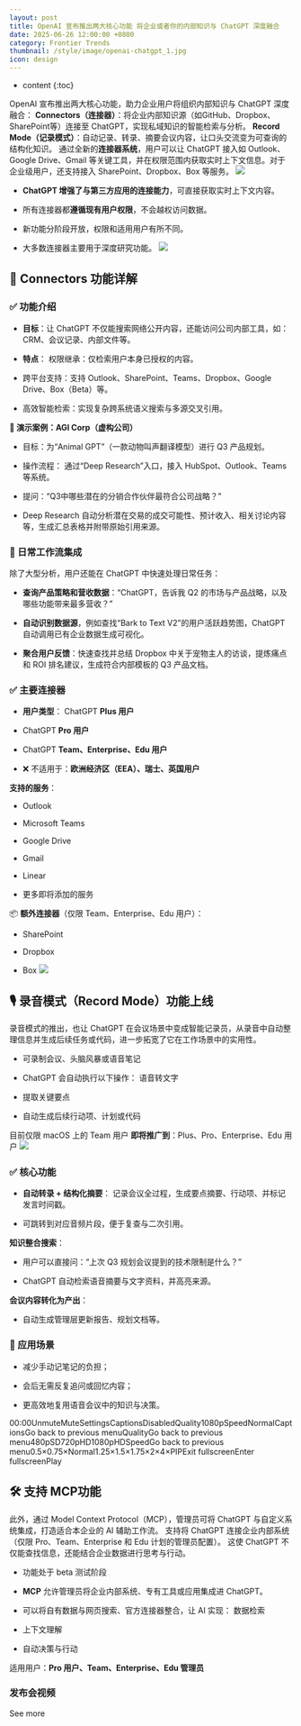 ```yaml
---
layout: post
title: OpenAI 宣布推出两大核心功能 将企业或者你的内部知识与 ChatGPT 深度融合
date: 2025-06-26 12:00:00 +0800
category: Frontier Trends
thumbnail: /style/image/openai-chatgpt_1.jpg
icon: design
---
```

* content
{:toc}

OpenAI 宣布推出两大核心功能，助力企业用户将组织内部知识与 ChatGPT 深度融合：
**Connectors（连接器）**：将企业内部知识源（如GitHub、Dropbox、SharePoint等）连接至 ChatGPT，实现私域知识的智能检索与分析。
**Record Mode（记录模式）**：自动记录、转录、摘要会议内容，让口头交流变为可查询的结构化知识。
通过全新的**连接器系统**，用户可以让 ChatGPT 接入如 Outlook、Google Drive、Gmail 等关键工具，并在权限范围内获取实时上下文信息。对于企业级用户，还支持接入 SharePoint、Dropbox、Box 等服务。
![](https://assets-v2.circle.so/9efqgovr4x9va0afak6j3jtkenj7)
- **ChatGPT 增强了与第三方应用的连接能力**，可直接获取实时上下文内容。

- 所有连接器都**遵循现有用户权限**，不会越权访问数据。

- 新功能分阶段开放，权限和适用用户有所不同。

- 大多数连接器主要用于深度研究功能。
![](https://assets-v2.circle.so/mcjr3gqoo5l7z9kq73byte6l2ytp)

## 🔌 Connectors 功能详解

### ✅ 功能介绍

- **目标**：让 ChatGPT 不仅能搜索网络公开内容，还能访问公司内部工具，如：CRM、会议记录、内部文件等。

- **特点**：
权限继承：仅检索用户本身已授权的内容。

- 跨平台支持：支持 Outlook、SharePoint、Teams、Dropbox、Google Drive、Box（Beta）等。

- 高效智能检索：实现复杂跨系统语义搜索与多源交叉引用。

**🚀 演示案例：AGI Corp（虚构公司）**

- 目标：为“Animal GPT”（一款动物叫声翻译模型）进行 Q3 产品规划。

- 操作流程：
通过“Deep Research”入口，接入 HubSpot、Outlook、Teams 等系统。

- 提问：“Q3中哪些潜在的分销合作伙伴最符合公司战略？”

- Deep Research 自动分析潜在交易的成交可能性、预计收入、相关讨论内容等，生成汇总表格并附带原始引用来源。

### 💼 日常工作流集成
除了大型分析，用户还能在 ChatGPT 中快速处理日常任务：

- **查询产品策略和营收数据**：“ChatGPT，告诉我 Q2 的市场与产品战略，以及哪些功能带来最多营收？”

- **自动识别数据源**，例如查找“Bark to Text V2”的用户活跃趋势图，ChatGPT 自动调用已有企业数据生成可视化。

- **聚合用户反馈**：快速查找并总结 Dropbox 中关于宠物主人的访谈，提炼痛点和 ROI 排名建议，生成符合内部模板的 Q3 产品文档。

### ✅ **主要连接器**

- **用户类型**：
ChatGPT **Plus 用户**

- ChatGPT **Pro 用户**

- ChatGPT **Team、Enterprise、Edu 用户**

- ❌ 不适用于：**欧洲经济区（EEA）、瑞士、英国用户**

**支持的服务**：

- Outlook

- Microsoft Teams

- Google Drive

- Gmail

- Linear

- 更多即将添加的服务

📦 **额外连接器**（仅限 Team、Enterprise、Edu 用户）：

- SharePoint

- Dropbox

- Box
![](https://assets-v2.circle.so/dqkpdkve13zutnoo86r4vbi7k0p0)

## 

## 🎙️ **录音模式（Record Mode）功能上线**
录音模式的推出，也让 ChatGPT 在会议场景中变成智能记录员，从录音中自动整理信息并生成后续任务或代码，进一步拓宽了它在工作场景中的实用性。

- 可录制会议、头脑风暴或语音笔记

- ChatGPT 会自动执行以下操作：
语音转文字

- 提取关键要点

- 自动生成后续行动项、计划或代码

目前仅限 macOS 上的 Team 用户
**即将推广到**：Plus、Pro、Enterprise、Edu 用户
![](https://assets-v2.circle.so/1hpppttypekok0qfdmq0vu554mwd)
### ✅ 核心功能

- **自动转录 + 结构化摘要**：
记录会议全过程，生成要点摘要、行动项、并标记发言时间戳。

- 可跳转到对应音频片段，便于复查与二次引用。

**知识整合搜索**：

- 用户可以直接问：“上次 Q3 规划会议提到的技术限制是什么？”

- ChatGPT 自动检索语音摘要与文字资料，并高亮来源。

**会议内容转化为产出**：

- 自动生成管理层更新报告、规划文档等。

### 🎯 应用场景

- 减少手动记笔记的负担；

- 会后无需反复追问或回忆内容；

- 更高效地复用语音会议中的知识与决策。

00:00UnmuteMuteSettingsCaptionsDisabledQuality1080pSpeedNormalCaptionsGo back to previous menuQualityGo back to previous menu480pSD720pHD1080pHDSpeedGo back to previous menu0.5×0.75×Normal1.25×1.5×1.75×2×4×PIPExit fullscreenEnter fullscreenPlay
## 🛠️ **支持 MCP功能**
此外，通过 Model Context Protocol（MCP），管理员可将 ChatGPT 与自定义系统集成，打造适合本企业的 AI 辅助工作流。
支持将 ChatGPT 连接企业内部系统（仅限 Pro、Team、Enterprise 和 Edu 计划的管理员配置）。
这使 ChatGPT 不仅能查找信息，还能结合企业数据进行思考与行动。

- 功能处于 beta 测试阶段

- **MCP** 允许管理员将企业内部系统、专有工具或应用集成进 ChatGPT。

- 可以将自有数据与网页搜索、官方连接器整合，让 AI 实现：
数据检索

- 上下文理解

- 自动决策与行动

适用用户：**Pro 用户、Team、Enterprise、Edu 管理员**

### 发布会视频
See more
